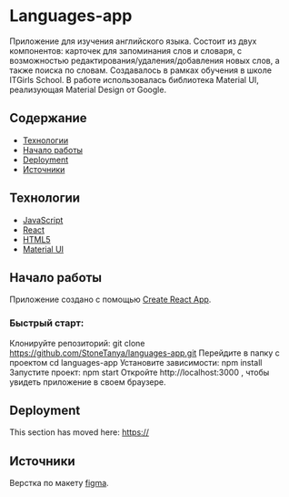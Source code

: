 # Languages-app
Приложение для изучения английского языка. Состоит из двух компонентов: карточек для запоминания слов и словаря, с возможностью редактирования/удаления/добавления новых слов, а также поиска по словам. 
Создавалось в рамках обучения в школе ITGirls School.
В работе использовалась библиотека Material UI, реализующая Material Design от Google. 

## Содержание
- [Технологии](#технологии)
- [Начало работы](#началоработы)
- [Deployment](#deployment)
- [Источники](#источники)

## Технологии
- [JavaScript]()
- [React](https://react.dev/)
- [HTML5](https://...)
- [Material UI](https://mui.com/material-ui/getting-started/)

## Начало работы
Приложение создано с помощью [Create React App](https://create-react-app.dev/docs/getting-started).
### Быстрый старт: 
Клонируйте репозиторий: git clone https://github.com/StoneTanya/languages-app.git
Перейдите в папку с проектом cd languages-app
Установите зависимости: npm install
Запустите проект: npm start
Откройте http://localhost:3000 , чтобы увидеть приложение в своем браузере.

## Deployment
This section has moved here: [https://](https://)

## Источники
Верстка по макету [figma](https://www.figma.com/file/BURn7pFfYgigkgQfvMNniz/Landing?type=design&node-id=0-1&mode=design).

